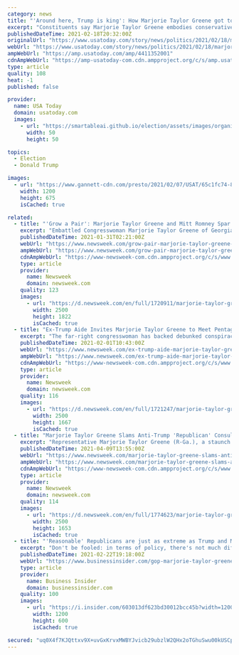 ```yaml
---
category: news
title: "'Around here, Trump is king': How Marjorie Taylor Greene got to Congress by running as the MAGA candidate"
excerpt: "Constituents say Marjorie Taylor Greene embodies conservative values: Anti-taxes, pro-religion, pro-guns, pro-Trump. Conspiracy theories? Not so much."
publishedDateTime: 2021-02-18T20:32:00Z
originalUrl: "https://www.usatoday.com/story/news/politics/2021/02/18/marjorie-taylor-greene-won-conservative-views-and-donald-trump/4411352001/"
webUrl: "https://www.usatoday.com/story/news/politics/2021/02/18/marjorie-taylor-greene-won-conservative-views-and-donald-trump/4411352001/"
ampWebUrl: "https://amp.usatoday.com/amp/4411352001"
cdnAmpWebUrl: "https://amp-usatoday-com.cdn.ampproject.org/c/s/amp.usatoday.com/amp/4411352001"
type: article
quality: 108
heat: -1
published: false

provider:
  name: USA Today
  domain: usatoday.com
  images:
    - url: "https://smartableai.github.io/election/assets/images/organizations/usatoday.com-50x50.jpg"
      width: 50
      height: 50

topics:
  - Election
  - Donald Trump

images:
  - url: "https://www.gannett-cdn.com/presto/2021/02/07/USAT/65c1fc74-8388-4787-b9ff-831cb4215285-AP_Trump_6.jpg?auto=webp&crop=4172,2347,x0,y212&format=pjpg&width=1200"
    width: 1200
    height: 675
    isCached: true

related:
  - title: "'Grow a Pair': Marjorie Taylor Greene and Mitt Romney Spar Over Trump Call"
    excerpt: "Embattled Congresswoman Marjorie Taylor Greene of Georgia and Senator Mitt Romney of Utah traded jabs on Twitter Saturday after Greene said that former President Donald Trump voiced his support for her during a phone call."
    publishedDateTime: 2021-01-31T02:21:00Z
    webUrl: "https://www.newsweek.com/grow-pair-marjorie-taylor-greene-mitt-romney-spar-over-trump-call-1565614"
    ampWebUrl: "https://www.newsweek.com/grow-pair-marjorie-taylor-greene-mitt-romney-spar-over-trump-call-1565614?amp=1"
    cdnAmpWebUrl: "https://www-newsweek-com.cdn.ampproject.org/c/s/www.newsweek.com/grow-pair-marjorie-taylor-greene-mitt-romney-spar-over-trump-call-1565614?amp=1"
    type: article
    provider:
      name: Newsweek
      domain: newsweek.com
    quality: 123
    images:
      - url: "https://d.newsweek.com/en/full/1720911/marjorie-taylor-green-capitol-hill.jpg"
        width: 2500
        height: 1822
        isCached: true
  - title: "Ex-Trump Aide Invites Marjorie Taylor Greene to Meet Pentagon Staff Who Experienced 9/11"
    excerpt: "The far-right congresswoman has backed debunked conspiracy theories around the 2001 attacks among a host of other fringe beliefs."
    publishedDateTime: 2021-02-01T10:43:00Z
    webUrl: "https://www.newsweek.com/ex-trump-aide-marjorie-taylor-greene-pentagon-911-1565724"
    ampWebUrl: "https://www.newsweek.com/ex-trump-aide-marjorie-taylor-greene-pentagon-911-1565724?amp=1"
    cdnAmpWebUrl: "https://www-newsweek-com.cdn.ampproject.org/c/s/www.newsweek.com/ex-trump-aide-marjorie-taylor-greene-pentagon-911-1565724?amp=1"
    type: article
    provider:
      name: Newsweek
      domain: newsweek.com
    quality: 116
    images:
      - url: "https://d.newsweek.com/en/full/1721247/marjorie-taylor-green-pictured-dc-november.jpg"
        width: 2500
        height: 1667
        isCached: true
  - title: "Marjorie Taylor Greene Slams Anti-Trump 'Republican' Consultants, Calls Them Poison to Party"
    excerpt: "Representative Marjorie Taylor Greene (R-Ga.), a staunch supporter of former President Donald Trump, criticized those who think it's best to distance themselves from him as being a \"poison\" to the GOP. After Trump's exit from the White House, the ..."
    publishedDateTime: 2021-04-09T13:55:00Z
    webUrl: "https://www.newsweek.com/marjorie-taylor-greene-slams-anti-trump-republican-consultants-calls-them-poison-party-1582381"
    ampWebUrl: "https://www.newsweek.com/marjorie-taylor-greene-slams-anti-trump-republican-consultants-calls-them-poison-party-1582381?amp=1"
    cdnAmpWebUrl: "https://www-newsweek-com.cdn.ampproject.org/c/s/www.newsweek.com/marjorie-taylor-greene-slams-anti-trump-republican-consultants-calls-them-poison-party-1582381?amp=1"
    type: article
    provider:
      name: Newsweek
      domain: newsweek.com
    quality: 114
    images:
      - url: "https://d.newsweek.com/en/full/1774623/marjorie-taylor-greene-trump.jpg"
        width: 2500
        height: 1653
        isCached: true
  - title: "'Reasonable' Republicans are just as extreme as Trump and Marjorie Taylor Greene"
    excerpt: "Don't be fooled: in terms of policy, there's not much difference between the \"moderate\" GOP and people like Trump and Rep. Marjorie Taylor Greene."
    publishedDateTime: 2021-02-22T19:18:00Z
    webUrl: "https://www.businessinsider.com/gop-marjorie-taylor-greene-fringe-donald-trump-reasonable-republicans-congress-2021-2"
    type: article
    provider:
      name: Business Insider
      domain: businessinsider.com
    quality: 100
    images:
      - url: "https://i.insider.com/603013df623bd30012bcc45b?width=1200&format=jpeg"
        width: 1200
        height: 600
        isCached: true

secured: "uq0X4f7KJQttxv9X+uvGxKrvxMWBYJvicb29ubzlW2QHx2oTGhuSwu00kUSCpX22QsxdTEimpg9ohC/m+DwMHcLEfhUR2lUt4hLwtapdRdMB+q8HuXSaOKR+MaDgJIpMhZLffNIjGaNh1xYvwLI1Z9ebmvdpWilf2XqDtTD5uQBEzRne99iXRawrZttYnxpfj183FVLclR0E1/cWcTre6Snw+RLpcBTfsVZ/4Dy56VH9IR2IIo5ALWL2KrRtjCBaWHOyp/e1TYEEQV9o8BxFY6+LVWrA1tzJJX0u0x4jF9yxDoDSo98r1FyJT7O94/VxT8tSQzCOYOwsuqfshQIKdchEaRQRAroofgfYX6OXfNY=;dpe/natLiagG3ezTqcu73Q=="
---
```


